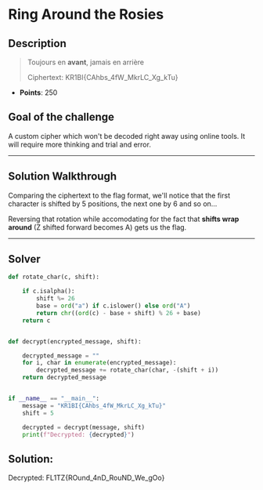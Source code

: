 # Ring Around the Rosies

## Description

> Toujours en **avant**, jamais en arrière
> 
> Ciphertext: KR1BI{CAhbs_4fW_MkrLC_Xg_kTu}

- **Points**: 250

## Goal of the challenge

A custom cipher which won't be decoded right away using online tools. It will require more thinking and trial and error.

---

## Solution Walkthrough

Comparing the ciphertext to the flag format, we'll notice that the first character is shifted by 5 positions, the next one by 6 and so on...

Reversing that rotation while accomodating for the fact that **shifts wrap around** (Z shifted forward becomes A) gets us the flag.

---

## Solver

```python
def rotate_char(c, shift):

    if c.isalpha():
        shift %= 26
        base = ord("a") if c.islower() else ord("A")
        return chr((ord(c) - base + shift) % 26 + base)
    return c


def decrypt(encrypted_message, shift):

    decrypted_message = ""
    for i, char in enumerate(encrypted_message):
        decrypted_message += rotate_char(char, -(shift + i))
    return decrypted_message


if __name__ == "__main__":
    message = "KR1BI{CAhbs_4fW_MkrLC_Xg_kTu}"
    shift = 5

    decrypted = decrypt(message, shift)
    print(f"Decrypted: {decrypted}")
```

## Solution:

Decrypted: FL1TZ{ROund_4nD_RouND_We_gOo}
